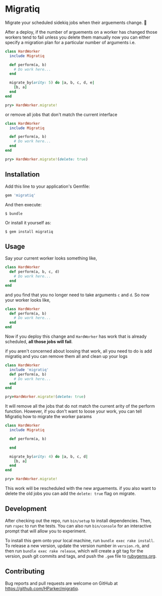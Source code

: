 # Migratiq

Migrate your scheduled sidekiq jobs when their arguements change. :tada:

After a deploy, if the number of arguements on a worker has changed
those workers tend to fail unless you delete them manually
now you can either specify a migration plan for a particular number of arguments
i.e.

```Ruby
class HardWorker
  include Migratiq

  def perform(a, b)
    # Do work here...
  end

  migrate_by(arity: 5) do |a, b, c, d, e|
    [b, a]
  end
end

pry> HardWorker.migrate!
```

or remove all jobs that don't match the current interface

```Ruby
class HardWorker
  include Migratiq

  def perform(a, b)
    # Do work here...
  end
end

pry> HardWorker.migrate!(delete: true)
```

## Installation

Add this line to your application's Gemfile:

```ruby
gem 'migratiq'
```

And then execute:

    $ bundle

Or install it yourself as:

    $ gem install migratiq

## Usage

Say your current worker looks something like,

```Ruby
class HardWorker
  def perform(a, b, c, d)
    # Do work here...
  end
end
```

and you find that you no longer need to take arguments `c` and `d`. So now your worker looks like,

```Ruby
class HardWorker
  def perform(a, b)
    # Do work here...
  end
end
```

Now if you deploy this change and `HardWorker` has work that is already scheduled, **all those jobs will fail**.

if you aren't concerned about loosing that work, all you need to do is add migratiq and you can remove them all and clean up your logs

```Ruby
class HardWorker
  include 'migratiq'
  def perform(a, b)
    # Do work here...
  end
end

pry>HardWorker.migrate!(delete: true)
```

It will remove all the jobs that do not match the current arity of the perform function.
However, if you don't want to loose your work, you can tell Migratiq how to migrate the worker params

```Ruby
class HardWorker
  include Migratiq

  def perform(a, b)

  end

  migrate_by(arity: 4) do |a, b, c, d|
    [b, a]
  end
end

pry> HardWorker.migrate!
```

This work will be rescheduled with the new arguements. if you also want to delete the old jobs you can add the `delete: true` flag on migrate.

## Development

After checking out the repo, run `bin/setup` to install dependencies. Then, run `rspec` to run the tests. You can also run `bin/console` for an interactive prompt that will allow you to experiment.

To install this gem onto your local machine, run `bundle exec rake install`. To release a new version, update the version number in `version.rb`, and then run `bundle exec rake release`, which will create a git tag for the version, push git commits and tags, and push the `.gem` file to [rubygems.org](https://rubygems.org).

## Contributing

Bug reports and pull requests are welcome on GitHub at https://github.com/HParker/migratiq.
